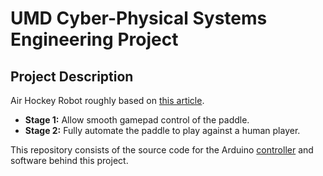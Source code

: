 # UMD Cyber-Physical Systems Engineering Project

## Project Description

Air Hockey Robot roughly based on [this article](https://www.instructables.com/Air-Hockey-Robot-EVO/).

- **Stage 1:** Allow smooth gamepad control of the paddle.
- **Stage 2:** Fully automate the paddle to play against a human player.

This repository consists of the source code for the Arduino [controller](https://github.com/jay3332/umd-cpse-air-hockey) 
and software behind this project.
